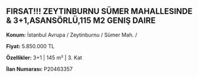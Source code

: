 ## FIRSAT!!! ZEYTINBURNU SÜMER MAHALLESINDE & 3+1,ASANSÖRLÜ,115 M2 GENIŞ DAIRE

**Konum:** İstanbul Avrupa / Zeytinburnu / Sümer Mah. /

**Fiyat:** 5.850.000 TL

**Özellikler:** 3+1 | 145 m² | 3. Kat

**İlan Numarası:** P20463357

